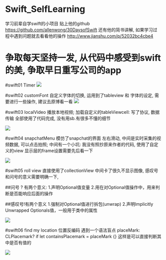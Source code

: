 # Swift_SelfLearning
学习前辈自学swift的小项目 贴上他的github  https://github.com/allenwong/30DaysofSwift  还有他的简书讲解, 如果学习过程中遇到问题就去看看他的操作 http://www.jianshu.com/p/52032bc4cbe4

# 争取每天坚持一发, 从代码中感受到swift的美, 争取早日重写公司的app

#swift01 Timer
![](https://github.com/AppriaTT/Swift_SelfLearning/blob/master/Swift/Swift01Timer/Swift01Timer/01.png)

#swift02 customFont
自定义字体的切换, 运用到了tableview 和 字体的设定, 需要进行一些操作, 建议去原博看一看
![](https://raw.githubusercontent.com/AppriaTT/Swift_SelfLearning/master/Swift/Swift02CustomFont/Swift02CustomFont/02.png)

#swift03 localVideo
播放本地视频;  加载自定义的tableViewcell: 写了协议, 数据传输 全部使用了代码完成, 没有用sb.有很多不懂的细节

![](https://raw.githubusercontent.com/AppriaTT/Swift_SelfLearning/master/Swift/swift03video/swift03video/03.png)

#swift04 snapchatMenu
模仿了snapchat的界面 左右滑动, 中间是实时采集的视频数据, 可以点击拍照;
中间有一个小坑: 我没有照抄原来作者的代码, 使用了自定义的view 显示层的frame设置需要先后看一下

![](https://raw.githubusercontent.com/AppriaTT/Swift_SelfLearning/master/Swift/swift04%20snapchatMenu/swift04%20snapchatMenu/04.png)

#swift05 roll view
直接使用了collectionView 中间卡了很久不显示图像, 感叹号和问号的意义需要明确一下, 

##问号 ? 有两个意义:
1.声明Optional值变量
2.用在对Optional值操作中，用来判断是否能响应后面的操作

##感叹号!有两个意义
1.强制对Optional值进行拆包(unwrap)
2.声明Implicitly Unwrapped Optionals值，一般用于类中的属性

![](https://raw.githubusercontent.com/AppriaTT/Swift_SelfLearning/master/Swift/swift05%20roll%20view/swift05%20roll%20view/05.png)

#swift06 find my location 位置反编码
遇到一个语法盲点
placeMark: CLPlacemark?
 if let containsPlacemark = placeMark {} 这样是可以直接判断其中是否有值的
 
 ![](https://raw.githubusercontent.com/AppriaTT/Swift_SelfLearning/master/Swift/swift06%20findMyLocation/swift06%20findMyLocation/06.png)

